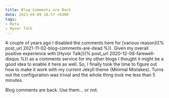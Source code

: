 ```yaml
---
title: Blog Comments are Back
date: 2023-04-09 18:57 +0300
tags:
- Meta
- Hyvor Talk
---
```


A couple of years ago I disabled the comments here for [various reason]({% post_url 2021-11-02-blog-comments-are-dead %}). Given my overall positive experience with [Hyvor Talk]({% post_url 2020-12-08-farewell-disqus %}) as a comments service for my other blogs I thought it might be a good idea to enable it here as well. So, I finally took the time to figure out how to make it work with my current Jekyll theme (Minimal Mistakes). Turns out the configuration was trivial and the whole thing took me less than 5 minutes.

Blog comments are back. Use them... or not.
